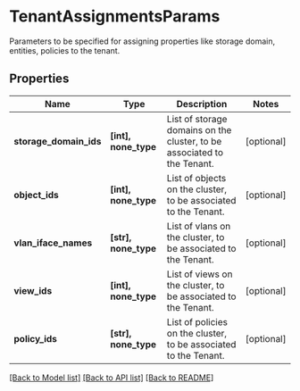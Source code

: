 # TenantAssignmentsParams

Parameters to be specified for assigning properties like storage domain,   entities, policies to the tenant.

## Properties
Name | Type | Description | Notes
------------ | ------------- | ------------- | -------------
**storage_domain_ids** | **[int], none_type** | List of storage domains on the cluster, to be associated to the Tenant. | [optional] 
**object_ids** | **[int], none_type** | List of objects on the cluster, to be associated to the Tenant. | [optional] 
**vlan_iface_names** | **[str], none_type** | List of vlans on the cluster, to be associated to the Tenant. | [optional] 
**view_ids** | **[int], none_type** | List of views on the cluster, to be associated to the Tenant. | [optional] 
**policy_ids** | **[str], none_type** | List of policies on the cluster, to be associated to the Tenant. | [optional] 

[[Back to Model list]](../README.md#documentation-for-models) [[Back to API list]](../README.md#documentation-for-api-endpoints) [[Back to README]](../README.md)



